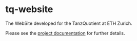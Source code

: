 tq-website
==========

The WebSite developed for the TanzQuotient at ETH Zurich.

Please see the [project documentation](docs/index.md) for further details.

